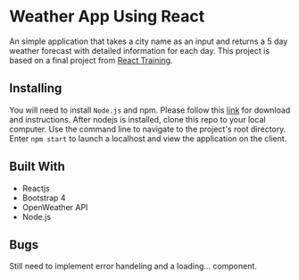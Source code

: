 # Weather App Using React

An simple application that takes a city name as an input and returns a 5 day weather forecast with detailed information for each day. This project is based on a final project from [React Training](https://github.com/tylermcginnis/react-fundamentals-curriculum). 

## Installing

You will need to install `Node.js` and npm. Please follow this [link](https://nodejs.org/en/download/) for download and instructions. After nodejs is installed, clone this repo to your local computer. Use the command line to navigate to the project's root directory. Enter `npm start` to launch a localhost and view the application on the client. 

## Built With

* Reactjs
* Bootstrap 4
* OpenWeather API
* Node.js

## Bugs

Still need to implement error handeling and a loading... component.
